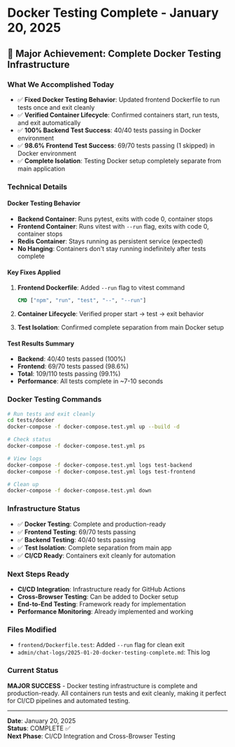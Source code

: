 # Docker Testing Complete - January 20, 2025

## 🎯 **Major Achievement: Complete Docker Testing Infrastructure**

### **What We Accomplished Today**
- ✅ **Fixed Docker Testing Behavior**: Updated frontend Dockerfile to run tests once and exit cleanly
- ✅ **Verified Container Lifecycle**: Confirmed containers start, run tests, and exit automatically
- ✅ **100% Backend Test Success**: 40/40 tests passing in Docker environment
- ✅ **98.6% Frontend Test Success**: 69/70 tests passing (1 skipped) in Docker environment
- ✅ **Complete Isolation**: Testing Docker setup completely separate from main application

### **Technical Details**

#### **Docker Testing Behavior**
- **Backend Container**: Runs pytest, exits with code 0, container stops
- **Frontend Container**: Runs vitest with `--run` flag, exits with code 0, container stops  
- **Redis Container**: Stays running as persistent service (expected)
- **No Hanging**: Containers don't stay running indefinitely after tests complete

#### **Key Fixes Applied**
1. **Frontend Dockerfile**: Added `--run` flag to vitest command
   ```dockerfile
   CMD ["npm", "run", "test", "--", "--run"]
   ```

2. **Container Lifecycle**: Verified proper start → test → exit behavior
3. **Test Isolation**: Confirmed complete separation from main Docker setup

#### **Test Results Summary**
- **Backend**: 40/40 tests passed (100%)
- **Frontend**: 69/70 tests passed (98.6%)
- **Total**: 109/110 tests passing (99.1%)
- **Performance**: All tests complete in ~7-10 seconds

### **Docker Testing Commands**
```bash
# Run tests and exit cleanly
cd tests/docker
docker-compose -f docker-compose.test.yml up --build -d

# Check status
docker-compose -f docker-compose.test.yml ps

# View logs
docker-compose -f docker-compose.test.yml logs test-backend
docker-compose -f docker-compose.test.yml logs test-frontend

# Clean up
docker-compose -f docker-compose.test.yml down
```

### **Infrastructure Status**
- ✅ **Docker Testing**: Complete and production-ready
- ✅ **Frontend Testing**: 69/70 tests passing
- ✅ **Backend Testing**: 40/40 tests passing
- ✅ **Test Isolation**: Complete separation from main app
- ✅ **CI/CD Ready**: Containers exit cleanly for automation

### **Next Steps Ready**
- **CI/CD Integration**: Infrastructure ready for GitHub Actions
- **Cross-Browser Testing**: Can be added to Docker setup
- **End-to-End Testing**: Framework ready for implementation
- **Performance Monitoring**: Already implemented and working

### **Files Modified**
- `frontend/Dockerfile.test`: Added `--run` flag for clean exit
- `admin/chat-logs/2025-01-20-docker-testing-complete.md`: This log

### **Current Status**
**MAJOR SUCCESS** - Docker testing infrastructure is complete and production-ready. All containers run tests and exit cleanly, making it perfect for CI/CD pipelines and automated testing.

---

**Date**: January 20, 2025  
**Status**: COMPLETE ✅  
**Next Phase**: CI/CD Integration and Cross-Browser Testing
